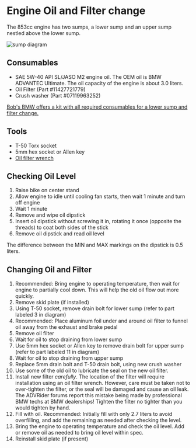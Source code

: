 # Engine Oil and Filter change

The 853cc engine has two sumps, a lower sump and an upper sump nestled above
the lower sump.

![sump diagram](assets/oil-sump.gif)

## Consumables

- SAE 5W-40 API SL/JASO M2 engine oil. The OEM oil is BMW ADVANTEC Ultimate. 
 The oil capacity of the engine is about 3.0 liters.
- Oil Filter (Part #11427721779)
- Crush washer (Part #07119963252)

[Bob's BMW offers a kit with all required consumables for a lower sump and
filter
change.](https://www.bobsbmw.com/store/product/10-off-complete-oil-change-kit-for-f750gs-f850gs--adv-f900rxr)

## Tools

- T-50 Torx socket
- 5mm hex socket or Allen key
- [Oil filter wrench](https://www.bobsbmw.com/store/product/bobs-oil-filter-wrench-k-models-most-oilheads-water-cooled-boxers-f750850gs)

## Checking Oil Level

1. Raise bike on center stand
1. Allow engine to idle until cooling fan starts, then wait 1 minute and turn
   off engine
1. Wait 1 minute
1. Remove and wipe oil dipstick
1. Insert oil dipstick without screwing it in, rotating it once (opposite the
   threads) to coat both sides of the stick
1. Remove oil dipstick and read oil level

The difference between the MIN and MAX markings on the dipstick is 0.5 liters.

## Changing Oil and Filter

1. Recommended: Bring engine to operating temperature, then wait for engine to
   partially cool down. This will help the old oil flow out more quickly.
1. Remove skid plate (if installed)
1. Using T-50 socket, remove drain bolt for lower sump (refer to part labeled 3
   in diagram)
1. Recommended: Place aluminum foil under and around oil filter to funnel oil
   away from the exhaust and brake pedal
1. Remove oil filter
1. Wait for oil to stop draining from lower sump
1. Use 5mm hex socket or Allen key to remove drain bolt for upper
   sump (refer to part labeled 11 in diagram)
1. Wait for oil to stop draining from upper sump
1. Replace 5mm drain bolt and T-50 drain bolt, using new crush
   washer
1. Use some of the old oil to lubricate the seal on the new oil filter.
1. Install new filter _carefully_. The location of the filter will require
   installation using an oil filter wrench. However, care must be taken not to
over-tighten the filter, or the seal will be damaged and cause an oil leak. The
ADVRider forums report this mistake being made by professional BMW techs at BMW
dealerships! Tighten the filter no tighter than you would tighten by hand.
1. Fill with oil. Recommended: Initially fill with only 2.7 liters to avoid
   overfilling, and add the remaining as needed after checking the level.
1. Bring the engine to operating temperature and check the oil level. Add or
   remove oil as needed to bring oil level within spec.
1. Reinstall skid plate (if present)
